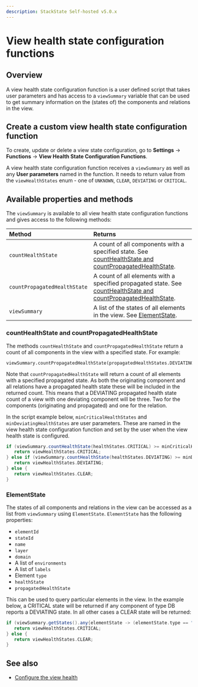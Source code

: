 ```yaml
---
description: StackState Self-hosted v5.0.x
---
```


# View health state configuration functions

## Overview

A view health state configuration function is a user defined script that takes user parameters and has access to a `viewSummary` variable that can be used to get summary information on the \(states of\) the components and relations in the view.

## Create a custom view health state configuration function

To create, update or delete a view state configuration, go to **Settings** -&gt; **Functions** -&gt; **View Health State Configuration Functions**.

A view health state configuration function receives a `viewSummary` as well as any **User parameters** named in the function. It needs to return value from the `viewHealthStates` enum - one of `UNKNOWN`, `CLEAR`, `DEVIATING` or `CRITICAL`.

## Available properties and methods

The `viewSummary` is available to all view health state configuration functions and gives access to the following methods:

| Method | Returns |
| :--- | :--- |
| `countHealthState` | A count of all components with a specified state. See [countHealthState and countPropagatedHealthState](view-health-state-configuration-functions.md#counthealthstate-and-countpropagatedstate). |
| `countPropagatedHealthState` | A count of all elements with a specified propagated state. See [countHealthState and countPropagatedHealthState](view-health-state-configuration-functions.md#counthealthstate-and-countpropagatedstate). |
| `viewSummary` | A list of the states of all elements in the view. See [ElementState](view-health-state-configuration-functions.md#elementstate). |

### countHealthState and countPropagatedHealthState

The methods `countHealthState` and `countPropagatedHealthState` return a count of all components in the view with a specified state. For example:

```text
viewSummary.countPropagatedHealthState(propagatedHealthStates.DEVIATING)
```

Note that `countPropagatedHealthState` will return a count of all elements with a specified propagated state. As both the originating component and all relations have a propagated health state these will be included in the returned count. This means that a DEVIATING propagated health state count of a view with one deviating component will be three. Two for the components \(originating and propagated\) and one for the relation.

In the script example below, `minCriticalHealthStates` and `minDeviatingHealthStates` are user parameters. These are named in the view health state configuration function and set by the user when the view health state is configured.

```groovy
if (viewSummary.countHealthState(healthStates.CRITICAL) >= minCriticalHealthStates) {
   return viewHealthStates.CRITICAL;
} else if (viewSummary.countHealthState(healthStates.DEVIATING) >= minDeviatingHealthStates) {
   return viewHealthStates.DEVIATING;
} else {
   return viewHealthStates.CLEAR;
}
```

### ElementState

The states of all components and relations in the view can be accessed as a list from `viewSummary` using `ElementState`. `ElementState` has the following properties:

* `elementId`
* `stateId`
* `name`
* `layer`
* `domain`
* A list of `environments`
* A list of `labels`
* Element `type`
* `healthState`
* `propagatedHealthState`

This can be used to query particular elements in the view. In the example below, a CRITICAL state will be returned if any component of type DB reports a DEVIATING state. In all other cases a CLEAR state will be returned:

```groovy
if (viewSummary.getStates().any{elementState -> (elementState.type == "DB") && (elementState.healthState >= healthStates.DEVIATING ) } ) {
   return viewHealthStates.CRITICAL;
} else {
   return viewHealthStates.CLEAR;
}
```

## See also

* [Configure the view health](../../../use/checks-and-monitors/configure-view-health.md)

